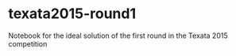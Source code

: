 # texata2015-round1
Notebook for the ideal solution of the first round in the Texata 2015 competition
